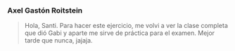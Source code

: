 ### Axel Gastón Roitstein

> Hola, Santi. Para hacer este ejercicio, me volvi a ver la clase completa que dió Gabi y aparte me sirve de práctica para el examen. Mejor tarde que nunca, jajaja.